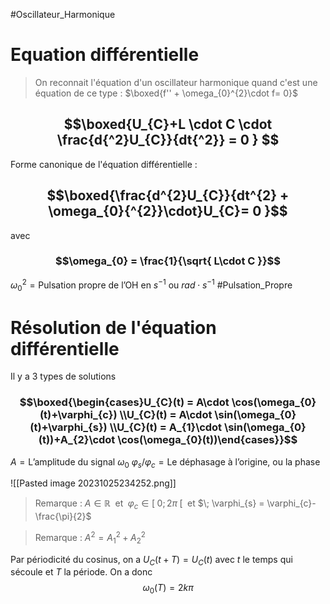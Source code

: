 #Oscillateur_Harmonique
# Equation différentielle

> On reconnait l'équation d'un oscillateur harmonique quand c'est une équation de ce type : $\boxed{f'' + \omega_{0}^{2}\cdot f= 0}$

## $$\boxed{U_{C}+L \cdot C \cdot \frac{d{^2}U_{C}}{dt{^2}} = 0 } $$
Forme canonique de l'équation différentielle :
## $$\boxed{\frac{d^{2}U_{C}}{dt^{2} + \omega_{0}{^{2}}\cdot}U_{C}= 0 }$$
avec 
### $$\omega_{0} = \frac{1}{\sqrt{ L\cdot C }}$$
$\omega_{0}{^{2}} = \text{Pulsation propre de l'OH en } s^{-1} \text{ ou } rad\cdot s^{-1}$ #Pulsation_Propre 


# Résolution de l'équation différentielle
Il y a 3 types de solutions
### $$\boxed{\begin{cases}U_{C}(t) = A\cdot \cos(\omega_{0}(t)+\varphi_{c}) \\U_{C}(t) = A\cdot \sin(\omega_{0}(t)+\varphi_{s}) \\U_{C}(t) = A_{1}\cdot \sin(\omega_{0}(t))+A_{2}\cdot \cos(\omega_{0}(t))\end{cases}}$$
$A = \text{L'amplitude du signal } \omega_{0}$
$\varphi_{s} / \varphi_{c} = \text{Le déphasage à l'origine, ou la phase}$

![[Pasted image 20231025234252.png]]
>Remarque : $A \in \mathbb{R}\;$ et $\; \varphi_{c} \in [\;0;2\pi\;[\;$ et $\; \varphi_{s} = \varphi_{c}-\frac{\pi}{2}$

>Remarque : $A^{2} = A_{1}{^2}+A_{2}{^2}$

Par périodicité du cosinus, on a $U_{C}(t + T) = U_{C}(t)$ avec $t$ le temps qui sécoule et $T$ la période.
On a donc $$\omega_{0}(T) = 2k\pi$$